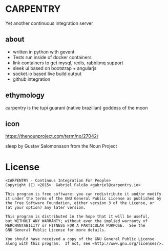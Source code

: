 # CARPENTRY

Yet another continuous integration server


## about

* written in python with gevent
* Tests run inside of docker containers
* link containers to get mysql, redis, rabbitmq support
* sleek ui based on bootstrap + angularjs
* socket.io based live build output
* github integration



## ethymology

carpentry is the tupi guarani (native brazilian) goddess of the moon


## icon

https://thenounproject.com/term/no/27042/

sleep by Gustav Salomonsson from the Noun Project


# License

    <CARPENTRY - Continous Integration For People>
    Copyright (C) <2015>  Gabriel Falcão <gabriel@carpentry.io>

    This program is free software: you can redistribute it and/or modify
    it under the terms of the GNU General Public License as published by
    the Free Software Foundation, either version 3 of the License, or
    (at your option) any later version.

    This program is distributed in the hope that it will be useful,
    but WITHOUT ANY WARRANTY; without even the implied warranty of
    MERCHANTABILITY or FITNESS FOR A PARTICULAR PURPOSE.  See the
    GNU General Public License for more details.

    You should have received a copy of the GNU General Public License
    along with this program.  If not, see <http://www.gnu.org/licenses/>.
